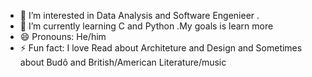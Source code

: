 
- 👀 I’m interested in Data Analysis and Software Engenieer .
- 🌱 I’m currently learning C and Python .My goals is learn more
- 😄 Pronouns: He/him
- ⚡ Fun fact: I love Read about Architeture and Design and Sometimes about Budô and British/American Literature/music
<!---
medeirosvinicius/medeirosvinicius is a ✨ special ✨ repository because its `README.md` (this file) appears on your GitHub profile.
You can click the Preview link to take a look at your changes.
--->
